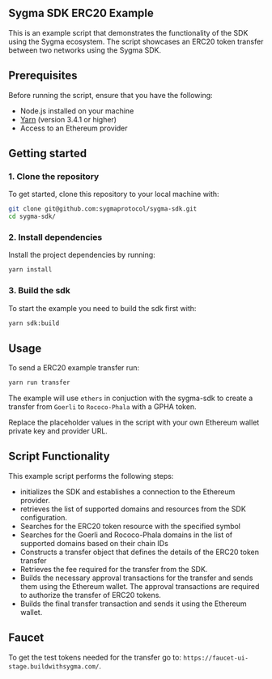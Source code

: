 ## Sygma SDK ERC20 Example

This is an example script that demonstrates the functionality of the SDK using the Sygma ecosystem. The script showcases an ERC20 token transfer between two networks using the Sygma SDK.

## Prerequisites

Before running the script, ensure that you have the following:

- Node.js installed on your machine
- [Yarn](https://yarnpkg.com/) (version 3.4.1 or higher)
- Access to an Ethereum provider

## Getting started

### 1. Clone the repository

To get started, clone this repository to your local machine with:

```bash
git clone git@github.com:sygmaprotocol/sygma-sdk.git
cd sygma-sdk/
```

### 2. Install dependencies

Install the project dependencies by running:

```bash
yarn install
```

### 3. Build the sdk

To start the example you need to build the sdk first with:

```bash
yarn sdk:build
```

## Usage

To send a ERC20 example transfer run:

```bash
yarn run transfer
```

The example will use `ethers` in conjuction with the sygma-sdk to
create a transfer from `Goerli` to `Rococo-Phala` with a GPHA token.

Replace the placeholder values in the script with your own Ethereum wallet private key and provider URL.

## Script Functionality

This example script performs the following steps:

- initializes the SDK and establishes a connection to the Ethereum provider.
- retrieves the list of supported domains and resources from the SDK configuration.
- Searches for the ERC20 token resource with the specified symbol
- Searches for the Goerli and Rococo-Phala domains in the list of supported domains based on their chain IDs
- Constructs a transfer object that defines the details of the ERC20 token transfer
- Retrieves the fee required for the transfer from the SDK.
- Builds the necessary approval transactions for the transfer and sends them using the Ethereum wallet. The approval transactions are required to authorize the transfer of ERC20 tokens.
- Builds the final transfer transaction and sends it using the Ethereum wallet.

## Faucet

To get the test tokens needed for the transfer go to: `https://faucet-ui-stage.buildwithsygma.com/`.
